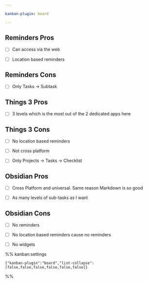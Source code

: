 ```yaml
---

kanban-plugin: board

---
```


## Reminders Pros

- [ ] Can access via the web
- [ ] Location based reminders


## Reminders Cons

- [ ] Only Tasks -> Subtask


## Things 3 Pros

- [ ] 3 levels which is the most out of the 2 dedicated apps here


## Things 3 Cons

- [ ] No location based reminders
- [ ] Not cross platform
- [ ] Only Projects -> Tasks -> Checklist


## Obsidian Pros

- [ ] Cross Platform and universal. Same reason Markdown is so good
- [ ] As many levels of sub-tasks as I want


## Obsidian Cons

- [ ] No reminders
- [ ] No location based reminders cause no reminders
- [ ] No widgets




%% kanban:settings
```
{"kanban-plugin":"board","list-collapse":[false,false,false,false,false,false]}
```
%%